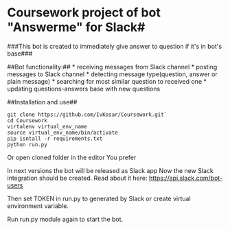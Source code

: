 # Coursework project of bot "Answerme" for Slack#
###This bot is created to immediately give answer to question if it's in bot's base###

##Bot functionality:##
    * receiving messages from Slack channel
    * posting messages to Slack channel
    * detecting message type(question, answer or plain message)
    * searching for most similar question to received one
    * updating questions-answers base with new questions
    
 ##Installation and use##
 
 ```
 git clone https://github.com/IvKosar/Coursework.git`
 cd Coursework
 virtalenv virtual_env_name
 source virtual_env_name/bin/activate
 pip isntall -r requirements.txt
 python run.py
 ```
 Or open cloned folder in the editor You prefer
 
 In next versions the bot will be released as Slack app
 Now the new Slack integration should be created. Read about it here: 
 https://api.slack.com/bot-users
 
 Then set TOKEN in run.py to generated by Slack or create virtual environment variable.
 
 Run run.py module again to start the bot.